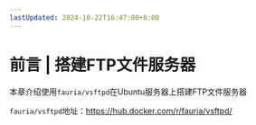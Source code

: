 ```yaml
---
lastUpdated: 2024-10-22T16:47:00+8:00
---
```


# 前言 | 搭建FTP文件服务器

本章介绍使用```fauria/vsftpd```在Ubuntu服务器上搭建FTP文件服务器

```fauria/vsftpd```地址：<https://hub.docker.com/r/fauria/vsftpd/>